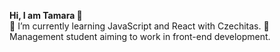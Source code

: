 <strong>Hi, I am Tamara 👋 </strong> <br>
📍 I’m currently learning JavaScript and React with Czechitas.
👩‍ Management student aiming to work in front-end development.





